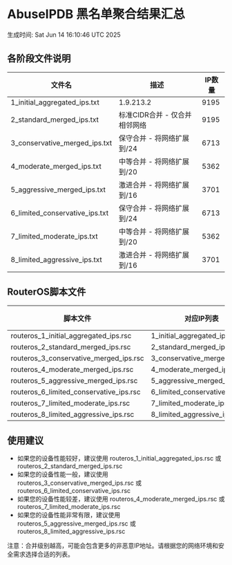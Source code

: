 # AbuseIPDB 黑名单聚合结果汇总
生成时间: Sat Jun 14 16:10:46 UTC 2025

## 各阶段文件说明

| 文件名 | 描述 | IP数量 |
|--------|------|--------|
| 1_initial_aggregated_ips.txt | 1.9.213.2 | 9195 |
| 2_standard_merged_ips.txt | 标准CIDR合并 - 仅合并相邻网络 | 9195 |
| 3_conservative_merged_ips.txt | 保守合并 - 将网络扩展到/24 | 6713 |
| 4_moderate_merged_ips.txt | 中等合并 - 将网络扩展到/20 | 5362 |
| 5_aggressive_merged_ips.txt | 激进合并 - 将网络扩展到/16 | 3701 |
| 6_limited_conservative_ips.txt | 保守合并 - 将网络扩展到/24 | 6713 |
| 7_limited_moderate_ips.txt | 中等合并 - 将网络扩展到/20 | 5362 |
| 8_limited_aggressive_ips.txt | 激进合并 - 将网络扩展到/16 | 3701 |

## RouterOS脚本文件

| 脚本文件 | 对应IP列表 | IP数量 |
|----------|------------|--------|
| routeros_1_initial_aggregated_ips.rsc | 1_initial_aggregated_ips.txt | 9195 |
| routeros_2_standard_merged_ips.rsc | 2_standard_merged_ips.txt | 9195 |
| routeros_3_conservative_merged_ips.rsc | 3_conservative_merged_ips.txt | 6713 |
| routeros_4_moderate_merged_ips.rsc | 4_moderate_merged_ips.txt | 5362 |
| routeros_5_aggressive_merged_ips.rsc | 5_aggressive_merged_ips.txt | 3701 |
| routeros_6_limited_conservative_ips.rsc | 6_limited_conservative_ips.txt | 6713 |
| routeros_7_limited_moderate_ips.rsc | 7_limited_moderate_ips.txt | 5362 |
| routeros_8_limited_aggressive_ips.rsc | 8_limited_aggressive_ips.txt | 3701 |

## 使用建议

- 如果您的设备性能较好，建议使用 routeros_1_initial_aggregated_ips.rsc 或 routeros_2_standard_merged_ips.rsc
- 如果您的设备性能一般，建议使用 routeros_3_conservative_merged_ips.rsc 或 routeros_6_limited_conservative_ips.rsc
- 如果您的设备性能较差，建议使用 routeros_4_moderate_merged_ips.rsc 或 routeros_7_limited_moderate_ips.rsc
- 如果您的设备性能非常有限，建议使用 routeros_5_aggressive_merged_ips.rsc 或 routeros_8_limited_aggressive_ips.rsc

注意：合并级别越高，可能会包含更多的非恶意IP地址。请根据您的网络环境和安全需求选择合适的列表。
